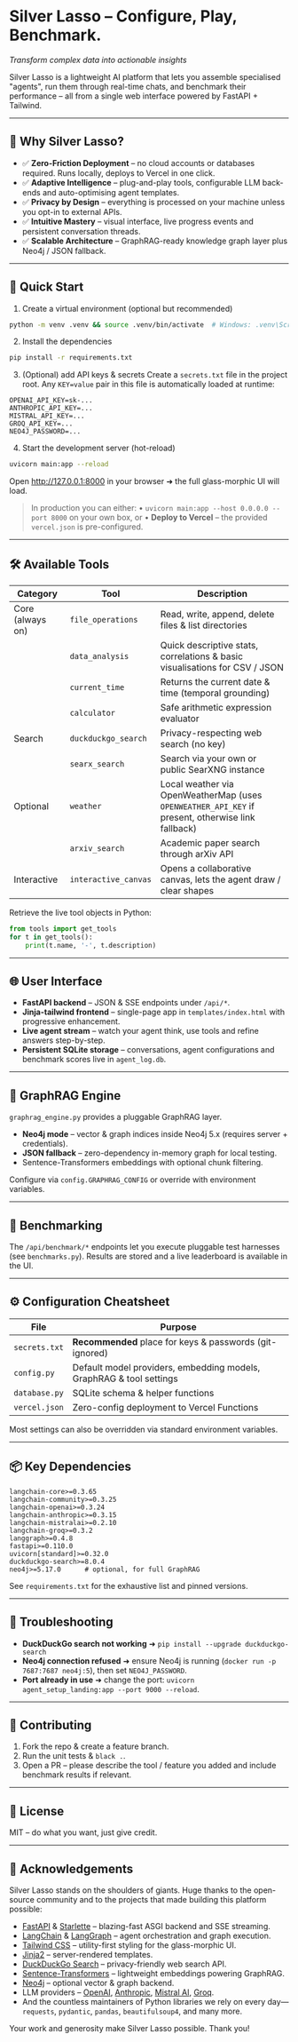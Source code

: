 # Silver Lasso – Configure, Play, Benchmark.

*Transform complex data into actionable insights*

Silver Lasso is a lightweight AI platform that lets you assemble specialised "agents", run them through real-time chats, and benchmark their performance – all from a single web interface powered by FastAPI + Tailwind.

---
## 🎯 Why Silver Lasso?
* ✅ **Zero-Friction Deployment** – no cloud accounts or databases required. Runs locally, deploys to Vercel in one click.
* ✅ **Adaptive Intelligence** – plug-and-play tools, configurable LLM back-ends and auto-optimising agent templates.
* ✅ **Privacy by Design** – everything is processed on your machine unless you opt-in to external APIs.
* ✅ **Intuitive Mastery** – visual interface, live progress events and persistent conversation threads.
* ✅ **Scalable Architecture** – GraphRAG-ready knowledge graph layer plus Neo4j / JSON fallback.

---
## 🚀 Quick Start
1. Create a virtual environment (optional but recommended)
```bash
python -m venv .venv && source .venv/bin/activate  # Windows: .venv\Scripts\activate
```
2. Install the dependencies
```bash
pip install -r requirements.txt
```
3. (Optional) add API keys & secrets
Create a `secrets.txt` file in the project root. Any `KEY=value` pair in this file is automatically loaded at runtime:
```text
OPENAI_API_KEY=sk-...
ANTHROPIC_API_KEY=...
MISTRAL_API_KEY=...
GROQ_API_KEY=...
NEO4J_PASSWORD=...
```
4. Start the development server (hot-reload)
```bash
uvicorn main:app --reload
```
Open http://127.0.0.1:8000 in your browser ➜ the full glass-morphic UI will load.

> In production you can either:
> • `uvicorn main:app --host 0.0.0.0 --port 8000` on your own box, or
> • **Deploy to Vercel** – the provided `vercel.json` is pre-configured.

---
## 🛠️ Available Tools
| Category | Tool | Description |
|----------|------|-------------|
| Core (always on) | `file_operations` | Read, write, append, delete files & list directories |
|  | `data_analysis` | Quick descriptive stats, correlations & basic visualisations for CSV / JSON |
|  | `current_time` | Returns the current date & time (temporal grounding) |
|  | `calculator` | Safe arithmetic expression evaluator |
| Search | `duckduckgo_search` | Privacy-respecting web search (no key) |
|  | `searx_search` | Search via your own or public SearXNG instance |
| Optional | `weather` | Local weather via OpenWeatherMap (uses `OPENWEATHER_API_KEY` if present, otherwise link fallback) |
|  | `arxiv_search` | Academic paper search through arXiv API |
| Interactive | `interactive_canvas` | Opens a collaborative canvas, lets the agent draw / clear shapes |

Retrieve the live tool objects in Python:
```python
from tools import get_tools
for t in get_tools():
    print(t.name, '-', t.description)
```

---
## 🌐 User Interface
* **FastAPI backend** – JSON & SSE endpoints under `/api/*`.
* **Jinja-tailwind frontend** – single-page app in `templates/index.html` with progressive enhancement.
* **Live agent stream** – watch your agent think, use tools and refine answers step-by-step.
* **Persistent SQLite storage** – conversations, agent configurations and benchmark scores live in `agent_log.db`.

---
## 🧠 GraphRAG Engine  
`graphrag_engine.py` provides a pluggable GraphRAG layer.
* **Neo4j mode** – vector & graph indices inside Neo4j 5.x (requires server + credentials).
* **JSON fallback** – zero-dependency in-memory graph for local testing.
* Sentence-Transformers embeddings with optional chunk filtering.

Configure via `config.GRAPHRAG_CONFIG` or override with environment variables.

---
## 🧪 Benchmarking
The `/api/benchmark/*` endpoints let you execute pluggable test harnesses (see `benchmarks.py`).  Results are stored and a live leaderboard is available in the UI.

---
## ⚙️ Configuration Cheatsheet
| File | Purpose |
|------|---------|
| `secrets.txt` | **Recommended** place for keys & passwords (git-ignored) |
| `config.py` | Default model providers, embedding models, GraphRAG & tool settings |
| `database.py` | SQLite schema & helper functions |
| `vercel.json` | Zero-config deployment to Vercel Functions |

Most settings can also be overridden via standard environment variables.

---
## 📦 Key Dependencies
```
langchain-core>=0.3.65
langchain-community>=0.3.25
langchain-openai>=0.3.24
langchain-anthropic>=0.3.15
langchain-mistralai>=0.2.10
langchain-groq>=0.3.2
langgraph>=0.4.8
fastapi>=0.110.0
uvicorn[standard]>=0.32.0
duckduckgo-search>=8.0.4
neo4j>=5.17.0      # optional, for full GraphRAG
```
See `requirements.txt` for the exhaustive list and pinned versions.

---
## 🔧 Troubleshooting
* **DuckDuckGo search not working** ➜ `pip install --upgrade duckduckgo-search`
* **Neo4j connection refused** ➜ ensure Neo4j is running (`docker run -p 7687:7687 neo4j:5`), then set `NEO4J_PASSWORD`.
* **Port already in use** ➜ change the port: `uvicorn agent_setup_landing:app --port 9000 --reload`.

---
## 🤝 Contributing
1. Fork the repo & create a feature branch.
2. Run the unit tests & `black .`.
3. Open a PR – please describe the tool / feature you added and include benchmark results if relevant.

---
## 📄 License
MIT – do what you want, just give credit.

---
## 🙏 Acknowledgements
Silver Lasso stands on the shoulders of giants. Huge thanks to the open-source community and to the projects that made building this platform possible:

* [FastAPI](https://fastapi.tiangolo.com/) & [Starlette](https://www.starlette.io/) – blazing-fast ASGI backend and SSE streaming.
* [LangChain](https://www.langchain.com/) & [LangGraph](https://github.com/langchain-ai/langgraph) – agent orchestration and graph execution.
* [Tailwind CSS](https://tailwindcss.com/) – utility-first styling for the glass-morphic UI.
* [Jinja2](https://palletsprojects.com/p/jinja/) – server-rendered templates.
* [DuckDuckGo Search](https://github.com/deedy5/duckduckgo-search) – privacy-friendly web search API.
* [Sentence-Transformers](https://www.sbert.net/) – lightweight embeddings powering GraphRAG.
* [Neo4j](https://neo4j.com/) – optional vector & graph backend.
* LLM providers – [OpenAI](https://openai.com/), [Anthropic](https://www.anthropic.com/), [Mistral AI](https://mistral.ai/), [Groq](https://groq.com/).
* And the countless maintainers of Python libraries we rely on every day—`requests`, `pydantic`, `pandas`, `beautifulsoup4`, and many more.

Your work and generosity make Silver Lasso possible. Thank you!